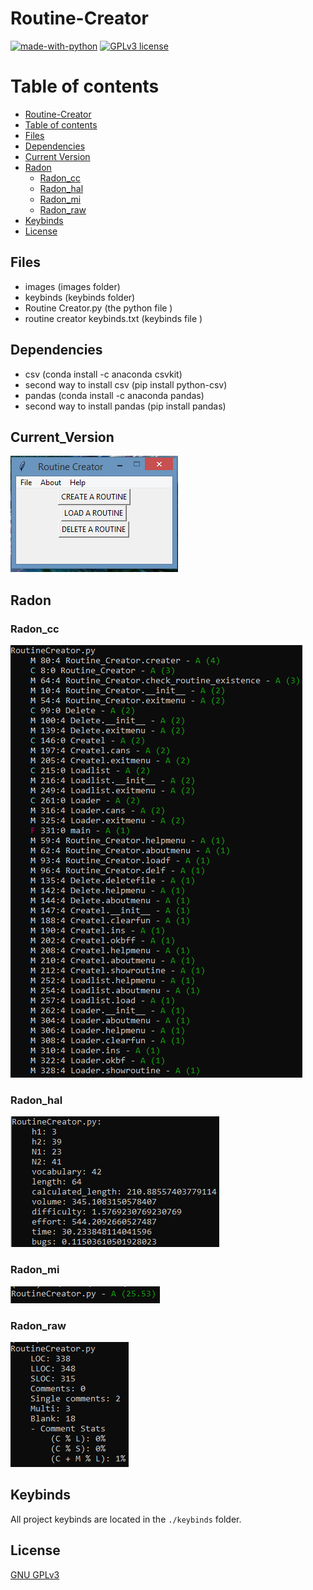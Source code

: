 # Routine-Creator

[![made-with-python](https://img.shields.io/badge/Made%20with-Python-1f425f.svg)](https://www.python.org/) [![GPLv3 license](https://img.shields.io/badge/License-GPLv3-blue.svg)](http://perso.crans.org/besson/LICENSE.html)

# Table of contents

<!--ts-->
  * [Routine-Creator](#Routine-Creator)
  * [Table of contents](#Table_of_contents)
  * [Files](#Files)
  * [Dependencies](#Dependencies)
  * [Current Version](#Current_Version)
  * [Radon](#Radon)
    * [Radon_cc](#Radon_cc)
    * [Radon_hal](#Radon_hal)
    * [Radon_mi](#Radon_mi)
    * [Radon_raw](#Radon_raw)
  * [Keybinds](#Keybinds)
  * [License](#License)
<!--ts-->

## Files
<ul> 
 <li> images (images folder) </li>
 <li> keybinds (keybinds folder) </li>
 <li> Routine Creator.py (the python file ) </li>
 <li> routine creator keybinds.txt (keybinds file ) </li>
</ul>

## Dependencies

 <ul>
  <li> csv (conda install -c anaconda csvkit) </li>
  <li> second way to install csv (pip install python-csv) </li>
  <li> pandas (conda install -c anaconda pandas) </li>
  <li> second way to install pandas (pip install pandas) </li>
</ul>

## Current_Version

<p><img src ="images/Routine Creator.png" title = "Routine Creator Version"/> </p>

## Radon 

### Radon_cc

<p><img src="images/Routine Creator radon cc.png" title="Routine Creator Radon cc"/></p>

### Radon_hal

<p><img src="images/Routine Creator radon hal.png" title="Routine Creator Radon hal"/></p>

### Radon_mi

<p><img src="images/Routine Creator radon mi.png" title="Routine Creator Radon mi"/></p>

### Radon_raw

<p><img src="images/Routine Creator radon raw.png" title="Routine Creator Radon raw"/></p>

## Keybinds 


All project keybinds are located in the `./keybinds`  folder.

## License
[GNU GPLv3](https://choosealicense.com/licenses/gpl-3.0/)
